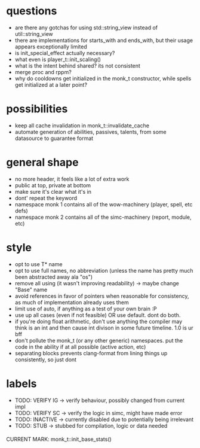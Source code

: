 # questions

* are there any gotchas for using std::string\_view instead of util::string\_view
* there are implementations for starts\_with and ends\_with, but their usage appears
exceptionally limited
* is init\_special\_effect actually necessary?
* what even is player\_t::init_scaling()
* what is the intent behind shared? its not consistent
* merge proc and rppm?
* why do cooldowns get initialized in the monk_t constructor, while spells get
initialized at a later point?

# possibilities
* keep all cache invalidation in monk\_t::invalidate\_cache
* automate generation of abilities, passives, talents, from some datasource
to guarantee format

# general shape

* no more header, it feels like a lot of extra work
* public at top, private at bottom
* make sure it's clear what it's in
* dont' repeat the keyword
* namespace monk 1 contains all of the wow-machinery (player, spell, etc defs)
* namespace monk 2 contains all of the simc-machinery (report, module, etc)

# style

* opt to use T* name
* opt to use full names, no abbreviation (unless the name has pretty much been abstracted away ala "os")
* remove all using (it wasn't improving readability) -> maybe change "Base" name
* avoid references in favor of pointers when reasonable for consistency, as much
of implementation already uses them
* limit use of auto, if anything as a test of your own brain :P
* use up all cases (even if not feasible) OR use default. dont do both.
* if you're doing float arithmetic, don't use anything the compiler may think is
an int and then cause int divison in some future timeline. 1.0 is ur bff
* don't pollute the monk_t (or any other generic) namespaces. put the code in
the ability if at all possible (active action, etc)
* separating blocks prevents clang-format from lining things up consistently, so
just dont

# labels
* TODO: VERIFY IG -> verify behaviour, possibly changed from current impl
* TODO: VERIFY SC -> verify the logic in simc, might have made error
* TODO: INACTIVE -> currently disabled due to potentially being irrelevant
* TODO: STUB -> stubbed for compilation, logic or data needed

####
CURRENT MARK: monk\_t::init\_base\_stats()
